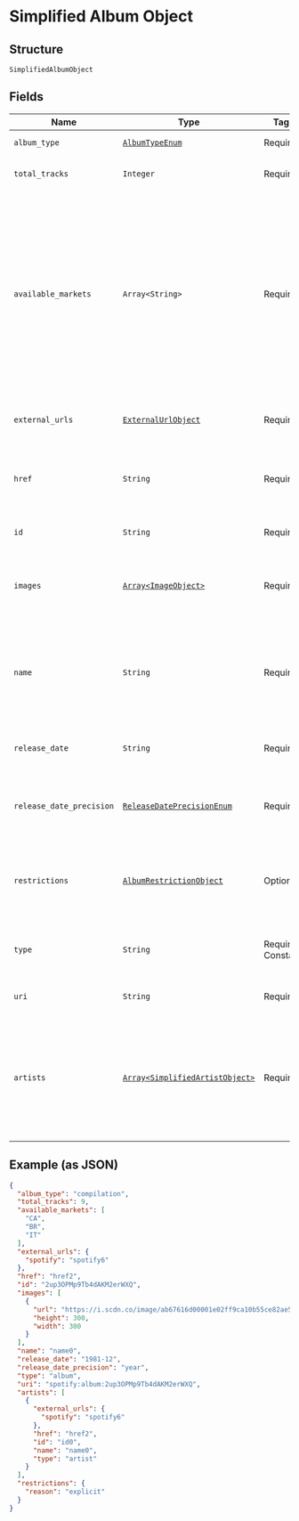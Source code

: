 
# Simplified Album Object

## Structure

`SimplifiedAlbumObject`

## Fields

| Name | Type | Tags | Description |
|  --- | --- | --- | --- |
| `album_type` | [`AlbumTypeEnum`](../../doc/models/album-type-enum.md) | Required | The type of the album. |
| `total_tracks` | `Integer` | Required | The number of tracks in the album. |
| `available_markets` | `Array<String>` | Required | The markets in which the album is available: [ISO 3166-1 alpha-2 country codes](http://en.wikipedia.org/wiki/ISO_3166-1_alpha-2). _**NOTE**: an album is considered available in a market when at least 1 of its tracks is available in that market._ |
| `external_urls` | [`ExternalUrlObject`](../../doc/models/external-url-object.md) | Required | Known external URLs for this album. |
| `href` | `String` | Required | A link to the Web API endpoint providing full details of the album. |
| `id` | `String` | Required | The [Spotify ID](/documentation/web-api/concepts/spotify-uris-ids) for the album. |
| `images` | [`Array<ImageObject>`](../../doc/models/image-object.md) | Required | The cover art for the album in various sizes, widest first. |
| `name` | `String` | Required | The name of the album. In case of an album takedown, the value may be an empty string. |
| `release_date` | `String` | Required | The date the album was first released. |
| `release_date_precision` | [`ReleaseDatePrecisionEnum`](../../doc/models/release-date-precision-enum.md) | Required | The precision with which `release_date` value is known. |
| `restrictions` | [`AlbumRestrictionObject`](../../doc/models/album-restriction-object.md) | Optional | Included in the response when a content restriction is applied. |
| `type` | `String` | Required, Constant | The object type.<br><br>**Value**: `'album'` |
| `uri` | `String` | Required | The [Spotify URI](/documentation/web-api/concepts/spotify-uris-ids) for the album. |
| `artists` | [`Array<SimplifiedArtistObject>`](../../doc/models/simplified-artist-object.md) | Required | The artists of the album. Each artist object includes a link in `href` to more detailed information about the artist. |

## Example (as JSON)

```json
{
  "album_type": "compilation",
  "total_tracks": 9,
  "available_markets": [
    "CA",
    "BR",
    "IT"
  ],
  "external_urls": {
    "spotify": "spotify6"
  },
  "href": "href2",
  "id": "2up3OPMp9Tb4dAKM2erWXQ",
  "images": [
    {
      "url": "https://i.scdn.co/image/ab67616d00001e02ff9ca10b55ce82ae553c8228\n",
      "height": 300,
      "width": 300
    }
  ],
  "name": "name0",
  "release_date": "1981-12",
  "release_date_precision": "year",
  "type": "album",
  "uri": "spotify:album:2up3OPMp9Tb4dAKM2erWXQ",
  "artists": [
    {
      "external_urls": {
        "spotify": "spotify6"
      },
      "href": "href2",
      "id": "id0",
      "name": "name0",
      "type": "artist"
    }
  ],
  "restrictions": {
    "reason": "explicit"
  }
}
```

